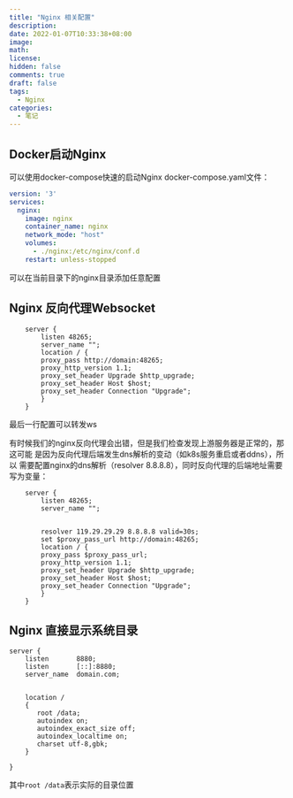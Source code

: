 ```yaml
---
title: "Nginx 相关配置"
description: 
date: 2022-01-07T10:33:38+08:00
image: 
math: 
license: 
hidden: false
comments: true
draft: false
tags:
  - Nginx
categories:
  - 笔记
---
```

## Docker启动Nginx

可以使用docker-compose快速的启动Nginx
docker-compose.yaml文件：

```yaml
version: '3'
services:
  nginx:
    image: nginx
    container_name: nginx
    network_mode: "host"
    volumes:
      - ./nginx:/etc/nginx/conf.d
    restart: unless-stopped
```

可以在当前目录下的nginx目录添加任意配置

## Nginx 反向代理Websocket

```nginx
    server {
        listen 48265;
        server_name "";
        location / {
        proxy_pass http://domain:48265;
        proxy_http_version 1.1;
        proxy_set_header Upgrade $http_upgrade;
        proxy_set_header Host $host;
        proxy_set_header Connection "Upgrade";
        }
    }
```

最后一行配置可以转发ws

有时候我们的nginx反向代理会出错，但是我们检查发现上游服务器是正常的，那这可能
是因为反向代理后端发生dns解析的变动（如k8s服务重启或者ddns），所以
需要配置nginx的dns解析（resolver 8.8.8.8），同时反向代理的后端地址需要写为变量：

```nginx
    server {
        listen 48265;
        server_name "";


        resolver 119.29.29.29 8.8.8.8 valid=30s;
        set $proxy_pass_url http://domain:48265;
        location / {
        proxy_pass $proxy_pass_url;
        proxy_http_version 1.1;
        proxy_set_header Upgrade $http_upgrade;
        proxy_set_header Host $host;
        proxy_set_header Connection "Upgrade";
        }
    }
```

## Nginx 直接显示系统目录

```nginx
server {
    listen       8880;
    listen       [::]:8880;
    server_name  domain.com;


    location /
    {
       root /data;
       autoindex on;
       autoindex_exact_size off;
       autoindex_localtime on;
       charset utf-8,gbk;
    }

}
```

其中`root /data`表示实际的目录位置
